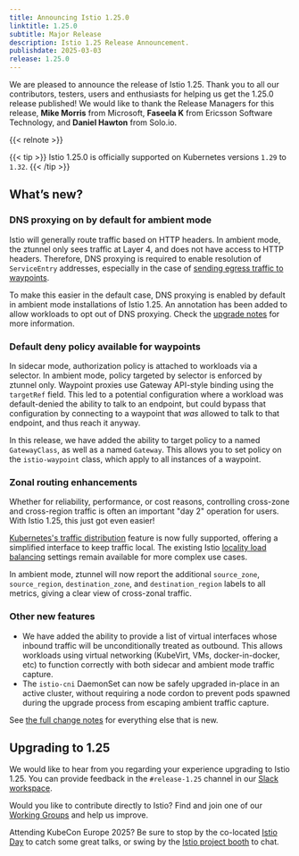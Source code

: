 ```yaml
---
title: Announcing Istio 1.25.0
linktitle: 1.25.0
subtitle: Major Release
description: Istio 1.25 Release Announcement.
publishdate: 2025-03-03
release: 1.25.0
---
```


We are pleased to announce the release of Istio 1.25. Thank you to all our contributors, testers, users and enthusiasts for helping us get the 1.25.0 release published!
We would like to thank the Release Managers for this release, **Mike Morris** from Microsoft, **Faseela K** from Ericsson Software Technology, and **Daniel Hawton** from Solo.io.

{{< relnote >}}

{{< tip >}}
Istio 1.25.0 is officially supported on Kubernetes versions `1.29` to `1.32`.
{{< /tip >}}

## What’s new?

### DNS proxying on by default for ambient mode

Istio will generally route traffic based on HTTP headers. In ambient mode, the ztunnel only sees traffic at Layer 4, and does not have access to HTTP headers. Therefore, DNS proxying is required to enable resolution of `ServiceEntry` addresses, especially in the case of [sending egress traffic to waypoints](https://github.com/istio/istio/wiki/Troubleshooting-Istio-Ambient#scenario-ztunnel-is-not-sending-egress-traffic-to-waypoints).

To make this easier in the default case, DNS proxying is enabled by default in ambient mode installations of Istio 1.25.  An annotation has been added to allow workloads to opt out of DNS proxying. Check the [upgrade notes](upgrade-notes/#ambient-mode-dns-capture-on-by-default) for more information.

### Default deny policy available for waypoints

In sidecar mode, authorization policy is attached to workloads via a selector. In ambient mode, policy targeted by selector is enforced by ztunnel only. Waypoint proxies use Gateway API-style binding using the `targetRef` field. This led to a potential configuration where a workload was default-denied the ability to talk to an endpoint, but could bypass that configuration by connecting to a waypoint that _was_ allowed to talk to that endpoint, and thus reach it anyway.

In this release, we have added the ability to target policy to a named `GatewayClass`, as well as a named `Gateway`. This allows you to set policy on the `istio-waypoint` class, which apply to all instances of a waypoint.

### Zonal routing enhancements

Whether for reliability, performance, or cost reasons, controlling cross-zone and cross-region traffic is often an important "day 2" operation for users. With Istio 1.25, this just got even easier!

[Kubernetes's traffic distribution](https://kubernetes.io/docs/concepts/services-networking/service/#traffic-distribution) feature is now fully supported, offering a simplified interface to keep traffic local. The existing Istio [locality load balancing](/pt-br/docs/tasks/traffic-management/locality-load-balancing/) settings remain available for more complex use cases.

In ambient mode, ztunnel will now report the additional `source_zone`, `source_region`, `destination_zone`, and `destination_region` labels to all metrics, giving a clear view of cross-zonal traffic.

### Other new features

- We have added the ability to provide a list of virtual interfaces whose inbound traffic will be unconditionally treated as outbound. This allows workloads using virtual networking (KubeVirt, VMs, docker-in-docker, etc) to function correctly with both sidecar and ambient mode traffic capture.
- The `istio-cni` DaemonSet can now be safely upgraded in-place in an active cluster, without requiring a node cordon to prevent pods spawned during the upgrade process from escaping ambient traffic capture.

See [the full change notes](change-notes/) for everything else that is new.

## Upgrading to 1.25

We would like to hear from you regarding your experience upgrading to Istio 1.25. You can provide feedback in the `#release-1.25` channel in our [Slack workspace](https://slack.istio.io/).

Would you like to contribute directly to Istio? Find and join one of our [Working Groups](https://github.com/istio/community/blob/master/WORKING-GROUPS.md) and help us improve.

Attending KubeCon Europe 2025? Be sure to stop by the co-located [Istio Day](https://events.linuxfoundation.org/kubecon-cloudnativecon-europe/co-located-events/istio-day/) to catch some great talks, or swing by the [Istio project booth](https://events.linuxfoundation.org/kubecon-cloudnativecon-europe/features-add-ons/project-engagement/#project-kiosk-directory/) to chat.
